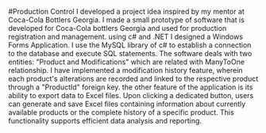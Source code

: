 #Production Control
I developed a project idea inspired by my mentor at Coca-Cola Bottlers Georgia. I made a small prototype of software that is developed for Coca-Cola bottlers Georgia and used for production registration and management. using c# and .NET I designed a Windows Forms Application. I use the MySQL library of c# to establish a connection to the database and execute SQL statements. The software deals with two entities: "Product and Modifications" which are related with ManyToOne relationship. I have implemented a modification history feature, wherein each product's alterations are recorded and linked to the respective product through a "ProductId" foreign key. the other feature of the application is its ability to export data to Excel files. Upon clicking a dedicated button, users can generate and save Excel files containing information about currently available products or the complete history of a specific product. This functionality supports efficient data analysis and reporting. 
